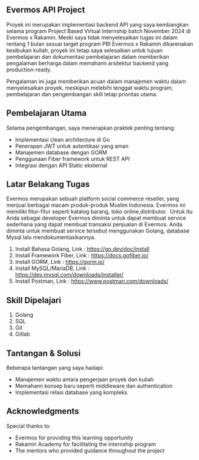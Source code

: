 ## Evermos API Project

Proyek ini merupakan implementasi backend API yang saya kembangkan selama program Project Based Virtual Internship batch November 2024 di Evermos x Rakamin. Meski saya tidak menyelesaikan tugas ini dalam rentang 1 bulan sesuai target program PBI Evermos x Rakamin dikarenakan kesibukan kuliah, proyek ini tetap saya selesaikan untuk tujuan pembelajaran dan dokumentasi pembelajaran dalam memberikan pengalaman berharga dalam memahami arsitektur backend yang production-ready.

Pengalaman ini juga memberikan acuan dalam manajemen waktu dalam menyelesaikan proyek, meskipun melebihi tenggat waktu program, pembelajaran dan pengembangan skill tetap prioritas utama.

## Pembelajaran Utama

Selama pengembangan, saya menerapkan praktek penting tentang:
- Implementasi clean architecture di Go
- Penerapan JWT untuk autentikasi yang aman
- Manajemen database dengan GORM
- Penggunaan Fiber framework untuk REST API
- Integrasi dengan API Static eksternal 

## Latar Belakang Tugas

Evermos merupakan sebuah platform social commerce reseller, yang menjual berbagai macam produk-produk Muslim Indonesia. Evermos ini memiliki fitur-fitur seperti katalog barang, toko online,distributor.  Untuk itu Anda sebagai developer Evermos diminta untuk dapat membuat service sederhana yang dapat membuat transaksi penjualan di Evermos. Anda diminta untuk membuat service tersebut menggunakan Golang, database Mysql lalu mendokumentasikannya.

1. Install Bahasa Golang, Link : https://go.dev/doc/install
2. Install Framework Fiber, Link : https://docs.gofiber.io/
3. Install GORM, Link : https://gorm.io/
4. Install MySQL/MariaDB, Link : https://dev.mysql.com/downloads/installer/
5. Install Postman, Link : https://www.postman.com/downloads/

## Skill Dipelajari

1. Golang
2. SQL
3. Git
4. Gitlab

## Tantangan & Solusi

Beberapa tantangan yang saya hadapi:
- Manajemen waktu antara pengerjaan proyek dan kuliah
- Memahami konsep baru seperti middleware dan authentication
- Implementasi relasi database yang kompleks

## Acknowledgments

Special thanks to:
- Evermos for providing this learning opportunity
- Rakamin Academy for facilitating the internship program
- The mentors who provided guidance throughout the project

